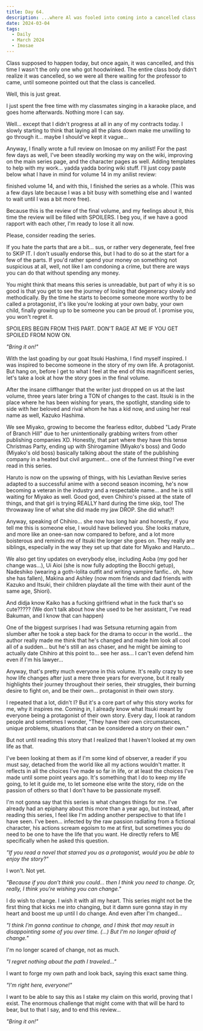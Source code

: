 ```yaml
---
title: Day 64.
description: ...where Al was fooled into coming into a cancelled class... one more time. And also where Al worked on Imosae Wiki, and wrote the full review for the final volume of the review.
date: 2024-03-04
tags: 
  - Daily
  - March 2024
  - Imosae
---
```


Class supposed to happen today, but once again, it was cancelled, and this time I wasn't the only one who got hoodwinked. The entire class body didn't realize it was cancelled, so we were all there waiting for the professor to came, until someone pointed out that the class is cancelled.

Well, this is just great.

I just spent the free time with my classmates singing in a karaoke place, and goes home afterwards. Nothing more I can say.

Well... except that I didn't progress at all in any of my contracts today. I slowly starting to think that laying all the plans down make me unwilling to go through it... maybe I should've kept it vague...

Anyway, I finally wrote a full review on Imosae on my anilist! For the past few days as well, I've been steadily working my way on the wiki, improving on the main series page, and the character pages as well. Adding templates to help with my work... yadda yadda boring wiki stuff. I'll just copy paste below what I have in mind for volume 14 in my anilist review:

finished volume 14, and with this, I finished the series as a whole. (This was a few days late because I was a bit busy with something else and I wanted to wait until I was a bit more free).

Because this is the review of the final volume, and my feelings about it, this time the review will be filled with SPOILERS. I beg you, if we have a good rapport with each other, I'm ready to lose it all now.

Please, consider reading the series.

If you hate the parts that are a bit... sus, or rather very degenerate, feel free to SKIP IT. I don't usually endorse this, but I had to do so at the start for a few of the parts. If you'd rather spend your money on something not suspicious at all, well, not like I am condoning a crime, but there are ways you can do that without spending any money.

You might think that means this series is unreadable, but part of why it is so good is that you get to see the journey of losing that degeneracy slowly and methodically. By the time he starts to become someone more worthy to be called a protagonist, it's like you're looking at your own baby, your own child, finally growing up to be someone you can be proud of. I promise you, you won't regret it.

SPOILERS BEGIN FROM THIS PART. DON'T RAGE AT ME IF YOU GET SPOILED FROM NOW ON.

*"Bring it on!"*

With the last goading by our goat Itsuki Hashima, I find myself inspired. I was inspired to become someone in the story of my own life. A protagonist. But hang on, before I get to what I feel at the end of this magnificent series, let's take a look at how the story goes in the final volume.

After the insane cliffhanger that the writer just dropped on us at the last volume, three years later bring a TON of changes to the cast. Itsuki is in the place where he has been wishing for years, the spotlight, standing side to side with her beloved and rival whom he has a kid now, and using her real name as well, Kazuko Hashima.

We see Miyako, growing to become the fearless editor, dubbed "Lady Pirate of Branch Hill" due to her unintentionally grabbing writers from other publishing companies XD. Honestly, that part where they have this tense Christmas Party, ending up with Shirogamine (Miyako's boss) and Godo (Miyako's old boss) basically talking about the state of the publishing company in a heated but civil argument... one of the funniest thing I've ever read in this series.

Haruto is now on the upswing of things, with his Leviathan Revive series adapted to a successful anime with a second season incoming, he's now becoming a veteran in the industry and a respectable name... and he is still waiting for Miyako as well. Good god, even Chihiro's pissed at the state of things, and that girl is trying REALLY hard during the time skip, too! The throwaway line of what she did made my jaw DROP. She did what?!

Anyway, speaking of Chihiro... she now has long hair and honestly, if you tell me this is someone else, I would have believed you. She looks mature, and more like an onee-san now compared to before, and a lot more boisterous and reminds me of Itsuki the longer she goes on. They really are siblings, especially in the way they set up that date for Miyako and Haruto...

We also get tiny updates on everybody else, including Aoba (my god her change was...), Ui Aioi (she is now fully adopting the Bocchi getup), Nadeshiko (wearing a goth-lolita outfit and writing vampire fanfic.. oh, how she has fallen), Makina and Ashley (now mom friends and dad friends with Kazuko and Itsuki, their children playdate all the time with their aunt of the same age, Shiori).

And didja know Kaiko has a fucking girlfriend what in the fuck that's so cute????? (We don't talk about how she used to be her assistant, I've read Bakuman, and I know that can happen)

One of the biggest surprises I had was Setsuna returning again from slumber after he took a step back for the drama to occur in the world... the author really made me think that he's changed and made him look all cool all of a sudden... but he's still an ass chaser, and he might be aiming to actually date Chihiro at this point to... see her ass... I can't even defend him even if I'm his lawyer...

Anyway, that's pretty much everyone in this volume. It's really crazy to see how life changes after just a mere three years for everyone, but it really highlights their journey throughout their series, their struggles, their burning desire to fight on, and be their own... protagonist in their own story.

I repeated that a lot, didn't I? But it's a core part of why this story works for me, why it inspires me. Coming in, I already know what Itsuki meant by everyone being a protagonist of their own story. Every day, I look at random people and sometimes I wonder, "They have their own circumstances, unique problems, situations that can be considered a story on their own."

But not until reading this story that I realized that I haven't looked at my own life as that.

I've been looking at them as if I'm some kind of observer, a reader if you must say, detached from the world like all my actions wouldn't matter. It reflects in all the choices I've made so far in life, or at least the choices I've made until some point years ago. It's something that I do to keep my life going, to let it guide me, to let someone else write the story, ride on the passion of others so that I don't have to be passionate myself.

I'm not gonna say that this series is what changes things for me. I've already had an epiphany about this more than a year ago, but instead, after reading this series, I feel like I'm adding another perspective to that life I have seen. I've been... infected by the raw passion radiating from a fictional character, his actions scream egoism to me at first, but sometimes you do need to be one to have the life that you want. He directly refers to ME specifically when he asked this question.

*"If you read a novel that starred you as a protagonist, would you be able to enjoy the story?"*

I won't. Not yet.

*"Because if you don't think you could... then I think you need to change. Or, really, I think you're wishing you can change."*

I do wish to change. I wish it with all my heart. This series might not be the first thing that kicks me into changing, but it damn sure gonna stay in my heart and boost me up until I do change. And even after I'm changed...

*"I think I'm gonna continue to change, and I think that may result in disappointing some of you over time. (...) But I'm no longer afraid of change."*

I'm no longer scared of change, not as much.

*"I regret nothing about the path I traveled..."*

I want to forge my own path and look back, saying this exact same thing.

*"I'm right here, everyone!"*

I want to be able to say this as I stake my claim on this world, proving that I exist. The enormous challenge that might come with that will be hard to bear, but to that I say, and to end this review...

*"Bring it on!"*